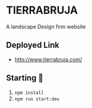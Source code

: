 # TIERRABRUJA

A landscape Design firm website

## Deployed Link

- http://www.tierrabruja.com/

## Starting 🌿

1. `npm install`
2. `npm run start:dev`
